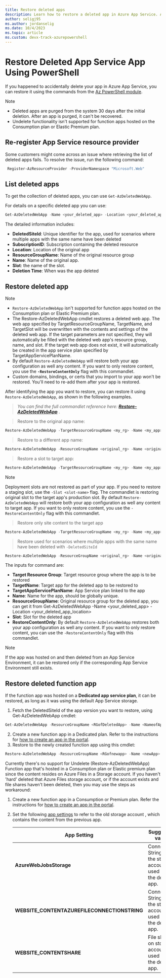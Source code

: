 ```yaml
---
title: Restore deleted apps
description: Learn how to restore a deleted app in Azure App Service. Avoid the headache of an accidentally deleted app.
author: seligj95
ms.author: jordanselig
ms.date: 10/4/2023
ms.topic: article 
ms.custom: devx-track-azurepowershell
---
```


# Restore Deleted App Service App Using PowerShell

If you happened to accidentally delete your app in Azure App Service, you can restore it using the commands from the [Az PowerShell module](/powershell/azure/).

> [!NOTE]
> - Deleted apps are purged from the system 30 days after the initial deletion. After an app is purged, it can't be recovered.
> - Undelete functionality isn't supported for function apps hosted on the Consumption plan or Elastic Premium plan.


## Re-register App Service resource provider

Some customers might come across an issue where retrieving the list of deleted apps fails. To resolve the issue, run the following command:

```powershell
 Register-AzResourceProvider -ProviderNamespace "Microsoft.Web"
```

## List deleted apps

To get the collection of deleted apps, you can use `Get-AzDeletedWebApp`.

For details on a specific deleted app you can use:

```powershell
Get-AzDeletedWebApp -Name <your_deleted_app> -Location <your_deleted_app_location> 
```

The detailed information includes:

- **DeletedSiteId**: Unique identifier for the app, used for scenarios where multiple apps with the same name have been deleted
- **SubscriptionID**: Subscription containing the deleted resource
- **Location**: Location of the original app
- **ResourceGroupName**: Name of the original resource group
- **Name**: Name of the original app.
- **Slot**: the name of the slot.
- **Deletion Time**: When was the app deleted  

## Restore deleted app

>[!NOTE]
>- `Restore-AzDeletedWebApp` isn't supported for function apps hosted on the Consumption plan or Elastic Premium plan.
>- The Restore-AzDeletedWebApp cmdlet restores a deleted web app. The web app specified by TargetResourceGroupName, TargetName, and TargetSlot will be overwritten with the contents and settings of the deleted web app. If the target parameters are not specified, they will automatically be filled with the deleted web app's resource group, name, and slot. If the target web app does not exist, it will automatically be created in the app service plan specified by TargetAppServicePlanName.
>- By default `Restore-AzDeletedWebApp` will restore both your app configuration as well any content. If you want to only restore content, you use the **`-RestoreContentOnly`** flag with this commandlet.
>- Custom domains, bindings, or certs that you import to your app won't be restored. You'll need to re-add them after your app is restored. 


After identifying the app you want to restore, you can restore it using `Restore-AzDeletedWebApp`, as shown in the following examples.
>*You can find the full commandlet reference here: **[Restore-AzDeletedWebApp](/powershell/module/az.websites/restore-azdeletedwebapp)*** .

>Restore to the original app name:
```powershell
Restore-AzDeletedWebApp -TargetResourceGroupName <my_rg> -Name <my_app> -TargetAppServicePlanName <my_asp>
```

>Restore to a different app name:
```powershell
Restore-AzDeletedWebApp -ResourceGroupName <original_rg> -Name <original_app> -TargetResourceGroupName <target_rg> -TargetName <target_app> -TargetAppServicePlanName <target_asp>
```

>Restore a slot to target app:
```powershell
Restore-AzDeletedWebApp -TargetResourceGroupName <my_rg> -Name <my_app> -TargetAppServicePlanName <my_asp> -Slot <original_slot>
```

> [!NOTE]
> Deployment slots are not restored as part of your app. If you need to restore a staging slot, use the `-Slot <slot-name>`  flag.
> The commandlet is restoring original slot to the target app's production slot.
> By default `Restore-AzDeletedWebApp` will restore both your app configuration as well any content to target app. If you want to only restore content, you use the `-RestoreContentOnly` flag with this commandlet.

>Restore only site content to the target app
```powershell
Restore-AzDeletedWebApp -TargetResourceGroupName <my_rg> -Name <my_app> -TargetAppServicePlanName <my_asp> -RestoreContentOnly
```

>Restore used for scenarios where multiple apps with the same name have been deleted with `-DeletedSiteId`
```powershell
Restore-AzDeletedWebApp -ResourceGroupName <original_rg> -Name <original_app> -DeletedId /subscriptions/aaaa0a0a-bb1b-cc2c-dd3d-eeeeee4e4e4e/providers/Microsoft.Web/locations/location/deletedSites/1234 -TargetAppServicePlanName <my_asp>

```

The inputs for command are:

- **Target Resource Group**: Target resource group where the app is to be restored
- **TargetName**: Target app for the deleted app to be restored to
- **TargetAppServicePlanName**: App Service plan linked to the app
- **Name**: Name for the app, should be globally unique.
- **ResourceGroupName**: Original resource group for the deleted app, you can get it from Get-AzDeletedWebApp -Name <your_deleted_app> -Location <your_deleted_app_location> 
- **Slot**: Slot for the deleted app 
- **RestoreContentOnly**: By default `Restore-AzDeletedWebApp` restores both your app configuration as well any content. If you want to only restore content, you can use the `-RestoreContentOnly` flag with this commandlet.

> [!NOTE]
> If the app was hosted on and then deleted from an App Service Environment, it can be restored only if the corresponding App Service Environment still exists.

## Restore deleted function app 

If the function app was hosted on a **Dedicated app service plan**, it can be restored, as long as it was using the default App Service storage.

1. Fetch the DeletedSiteId of the app version you want to restore, using Get-AzDeletedWebApp cmdlet:

```powershell
Get-AzDeletedWebApp -ResourceGroupName <RGofDeletedApp> -Name <NameofApp> 
```
2. Create a new function app in a Dedicated plan. Refer to the instructions for [how to create an app in the portal](../azure-functions/functions-create-function-app-portal.md#create-a-function-app).
3. Restore to the newly created function app using this cmdlet:

```powershell
Restore-AzDeletedWebApp -ResourceGroupName <RGofnewapp> -Name <newApp> -deletedId "/subscriptions/xxxx/providers/Microsoft.Web/locations/xxxx/deletedSites/xxxx"
```

Currently there's no support for Undelete (Restore-AzDeletedWebApp) Function app that's hosted in a Consumption plan or Elastic premium plan since the content resides on Azure Files in a Storage account. If you haven't 'hard' deleted that Azure Files storage account, or if the account exists and file shares haven't been deleted, then you may use the steps as workaround:
 

1. Create a new function app in a Consumption or Premium plan. Refer the instructions for [how to create an app in the portal](../azure-functions/functions-create-function-app-portal.md#create-a-function-app).
2. Set the following [app settings](../azure-functions/functions-how-to-use-azure-function-app-settings.md?tabs=portal#settings) to refer to the old storage account , which contains the content from the previous app.

    | App Setting      | Suggested value  | 
    | ------------ | ---------------- | 
    | **AzureWebJobsStorage** | Connection String for the storage account used by the deleted app. | 
    | **WEBSITE_CONTENTAZUREFILECONNECTIONSTRING** | Connection String for the storage account used by the deleted app. | 
    | **WEBSITE_CONTENTSHARE** | File share on storage account used by the deleted app. | 
